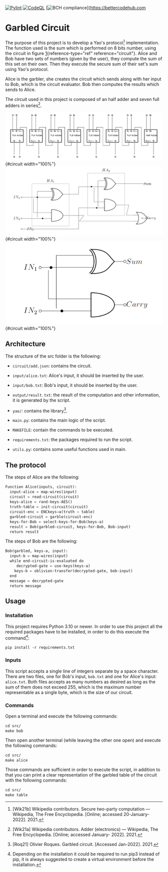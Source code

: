 [![Pylint](https://github.com/Pinzauti/garbled-circuit/actions/workflows/pylint.yml/badge.svg)](https://github.com/Pinzauti/garbled-circuit/actions/workflows/pylint.yml)
[![CodeQL](https://github.com/Pinzauti/garbled-circuit/actions/workflows/codeql-analysis.yml/badge.svg)](https://github.com/Pinzauti/garbled-circuit/actions/workflows/codeql-analysis.yml)
[![BCH compliance](https://bettercodehub.com/edge/badge/Pinzauti/garbled-circuit?branch=main)](https://bettercodehub.com

# Garbled Circuit

The purpose of this project is to develop a Yao's protocol[^fn3]
implementation. The function used is the sum which is performed on 8
bits number, using the circuit in
figure [1](#circuit){reference-type="ref" reference="circuit"}. Alice
and Bob have two sets of numbers (given by the user), they compute the
sum of this set on their own. Then they execute the secure sum of their
set's sum using Yao's protocol.

Alice is the garbler, she creates the circuit which sends along with her
input to Bob, which is the circuit evaluator. Bob then computes the
results which sends to Alice.

The circuit used in this project is composed of an half adder and seven
full adders in series[^fn2].


![Circuit used](images/8-bit-full-adder.png){#circuit width="100%"}
![Full adder](images/full-adder.png){#circuit width="100%"}
![Half adder](images/half-adder.png){#circuit width="100%"}

## Architecture

The structure of the src folder is the following:

-   `circuit/add.json`: contains the circuit.

-   `input/alice.txt`: Alice's input, it should be inserted by the user.

-   `input/bob.txt`: Bob's input, it should be inserted by the user.

-   `output/result.txt`: the result of the computation and other
    information, it is generated by the script.

-   `yao/`: contains the library[^fn1].

-   `main.py`: contains the main logic of the script.

-   `MAKEFILE`: contain the commands to be executed.

-   `requirements.txt`: the packages required to run the script.

-   `utils.py`: contains some useful functions used in main.

## The protocol

The steps of Alice are the following:

```
Function Alice(inputs, circuit):
  input-alice ← map-wires(input)
  circuit ← read-circuit(circuit)
  keys-alice ← rand-keys-AES()
  truth-table ← init-circuit(circuit)
  circuit-enc ← ENCkeys−a(truth − table)
  garbled-circuit ← garble(circuit-enc)
  keys-for-Bob ← select-keys-for-Bob(keys-a)
  result ← Bob(garbled-circuit, keys-for-Bob, Bob-input)
  return result
```

The steps of Bob are the following:

```
Bob(garbled, keys-a, input):  
  input-b ← map-wires(input)  
  while end-circuit-is-evaluated do  
     decrypted-gate ← use-keys(keys-a)  
    keys-b ← oblivion-transfer(decrypted-gate, bob-input)  
  end  
  message ← decrypted-gate  
  return message  
```

## Usage

### Installation

This project requires Python 3.10 or newer. In order to use this project
all the required packages have to be installed, in order to do this
execute the command[^1]:

```
pip install -r requirements.txt
```

### Inputs

This script accepts a single line of integers separate by a space
character. There are two files, one for Bob's input, `bob.txt` and one
for Alice's input: `alice.txt`. Both files accepts as many numbers as
desired as long as the sum of them does not exceed 255, which is the
maximum number representable as a single byte, which is the size of our
circuit.

### Commands

Open a terminal and execute the following commands:

```
cd src/  
make bob
```

Then open another terminal (while leaving the other one open) and
execute the following commands:

```
cd src/  
make alice
```

Those commands are sufficient in order to execute the script, in
addition to that you can print a clear representation of the garbled
table of the circuit with the following commands:

```
cd src/  
make table
```

[^1]: Depending on the installation it could be required to run pip3
    instead of pip, it is always suggested to create a virtual
    environment before the installation.
    
[^fn1]: [Roq21] Olivier Roques. Garbled circuit. [Accessed Jan-2022]. 2021.
[^fn2]: [Wik21a] Wikipedia contributors. Adder (electronics) — Wikipedia, The Free
Encyclopedia. [Online; accessed January-
2022]. 2021.
[^fn3]: [Wik21b] Wikipedia contributors. Secure two-party computation — Wikipedia,
The Free Encyclopedia. [Online; accessed 20-January-2022]. 2021.
